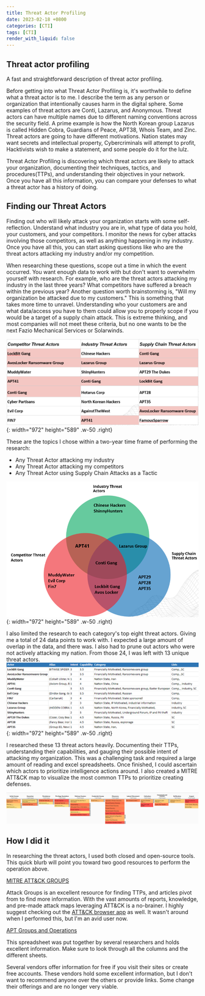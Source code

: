 ```yaml
---
title: Threat Actor Profiling
date: 2023-02-18 +0800
categories: [CTI]
tags: [CTI]
render_with_liquid: false
---
```


## Threat actor profiling 

A fast and straightforward description of threat actor profiling. 

Before getting into what Threat Actor Profiling is, it's worthwhile to define what a threat actor is to me. I describe the term as any person or organization that intentionally causes harm in the digital sphere. Some examples of threat actors are Conti, Lazarus, and Anonymous. Threat actors can have multiple names due to different naming conventions across the security field. A prime example is how the North Korean group Lazarus is called Hidden Cobra, Guardians of Peace, APT38, Whois Team, and Zinc. Threat actors are going to have different motivations. Nation states may want secrets and intellectual property, Cybercriminals will attempt to profit, Hacktivists wish to make a statement, and some people do it for the lulz.

Threat Actor Profiling is discovering which threat actors are likely to attack your organization, documenting their techniques, tactics, and procedures(TTPs), and understanding their objectives in your network. Once you have all this information, you can compare your defenses to what a threat actor has a history of doing. 


## Finding our Threat Actors
Finding out who will likely attack your organization starts with some self-reflection. Understand what industry you are in, what type of data you hold, your customers, and your competitors. I monitor the news for cyber attacks involving those competitors, as well as anything happening in my industry. Once you have all this, you can start asking questions like who are the threat actors attacking my industry and/or my competition.

When researching these questions, scope out a time in which the event occurred. You want enough data to work with but don't want to overwhelm yourself with research. For example, who are the threat actors attacking my industry in the last three years? What competitors have suffered a breach within the previous year? Another question worth brainstorming is, "Will my organization be attacked due to my customers." This is something that takes more time to unravel. Understanding who your customers are and what data/access you have to them could allow you to properly scope if you would be a target of a supply chain attack. This is extreme thinking, and most companies will not meet these criteria, but no one wants to be the next Fazio Mechanical Services or Solarwinds.

![Desktop View](/assets/images/taprofiling/allgroups.png){: width="972" height="589" .w-50 .right}

These are the topics I chose within a two-year time frame of performing the research: 
* Any Threat Actor attacking my industry
* Any Threat Actor attacking my competitors
* Any Threat Actor using Supply Chain Attacks as a Tactic 

![Desktop View](/assets/images/taprofiling/vandi.png){: width="972" height="589" .w-50 .right}

I also limited the research to each category's top eight threat actors. Giving me a total of 24 data points to work with. I expected a large amount of overlap in the data, and there was. I also had to prune out actors who were not actively attacking my nation. From those 24, I was left with 13 unique threat actors. ![Desktop View](/assets/images/taprofiling/excelf.png){: width="972" height="589" .w-50 .right}

I researched these 13 threat actors heavily. Documenting their TTPs, understanding their capabilities, and gauging their possible intent of attacking my organization. This was a challenging task and required a large amount of reading and excel spreadsheets. Once finished, I could ascertain which actors to prioritize intelligence actions around. I also created a MITRE ATT&CK map to visualize the most common TTPs to prioritize creating defenses. 


![Desktop View](/assets/images/taprofiling/map.png)

## How I did it
In researching the threat actors, I used both closed and open-source tools. This quick blurb will point you toward two good resources to perform the operation above. 

[MITRE ATT&CK GROUPS](https://attack.mitre.org/groups/) 
	
Attack Groups is an excellent resource for finding TTPs, and articles pivot from to find more information. With the vast amounts of reports, knowledge, and pre-made attack maps leveraging ATT&CK is a no-brainer. I highly suggest checking out the [ATT&CK browser app](https://mitre-engenuity.org/cybersecurity/center-for-threat-informed-defense/attack-powered-suit/) as well. It wasn't around when I performed this, but I'm an avid user now. 

[APT Groups and Operations](https://docs.google.com/spreadsheets/d/1H9_xaxQHpWaa4O_Son4Gx0YOIzlcBWMsdvePFX68EKU/edit#gid=1864660085) 

This spreadsheet was put together by several researchers and holds excellent information. Make sure to look through all the columns and the different sheets. 

Several vendors offer information for free if you visit their sites or create free accounts. These vendors hold some excellent information, but I don't want to recommend anyone over the others or provide links. Some change their offerings and are no longer very viable. 



















